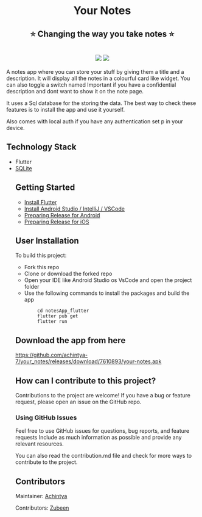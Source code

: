 <h1 align="center" style="border-bottom: none">
    <b>
        Your Notes<br>
    </b>
</h1>
<h2 align="center" style="border-bottom: none">
    ⭐️  Changing the way you take notes  ⭐️ <br>
    </h2>

<br>

<div align="center" >
<img src="https://img.shields.io/badge/Flutter-02569B?style=for-the-badge&logo=flutter&logoColor=white"/>
<img src="https://img.shields.io/badge/Dart-0175C2?style=for-the-badge&logo=dart&logoColor=white" />
</div>
<br>
A notes app where you can store your stuff by giving them a title and a description. It will display all the notes in a colourful card like widget. You can also toggle a switch named Important if you have a confidential description and dont want to show it on the note page. 

It uses a Sql database for the storing the data. The best way to check these features is to install the app and use it yourself.

Also comes with local auth if you have any authentication set p in your device.

## Technology Stack

<ul>
<li>Flutter</li>
<li><a href="https://pub.dev/packages/sqflite/versions/2.0.0-nullsafety.3">SQLite</a>
</li>


## Getting Started

<ul>
<li><a href="https://docs.flutter.dev/get-started/install">Install Flutter</a></li>
<li><a href="https://docs.flutter.dev/development/tools/android-studio">Install Android Studio / IntelliJ / VSCode</a></li>
<li><a href="https://flutter.dev/docs/deployment/android">Preparing Release for Android</a></li>
<li><a href="https://flutter.dev/docs/deployment/ios">Preparing Release for iOS</a></li>
</ul>


## User Installation

To build this project:
<ul>
    <li>Fork this repo</li>
    <li>Clone or download the forked repo</li>
    <li>Open your IDE like Android Studio os VsCode and open the project folder</li>
    <li>Use the following commands to install the packages and build the app
</ul>

````
        cd notesApp_flutter
        flutter pub get
        flutter run 
````


## Download the app from here

https://github.com/achintya-7/your_notes/releases/download/7610893/your-notes.apk

## How can I contribute to this project?

Contributions to the project are welcome! 
If you have a bug or feature request, please open an issue on the GitHub repo. 

### Using GitHub Issues

Feel free to use GitHub issues for questions, bug reports, and feature requests
Include as much information as possible and provide any relevant resources.

You can also read the contribution.md file and check for more ways to contribute to the project.

## Contributors

Maintainer: <a href="https://github.com/achintya-7">Achintya</a></p>
Contributors: <a href="https://github.com/syedzubeen">Zubeen</a></p>

